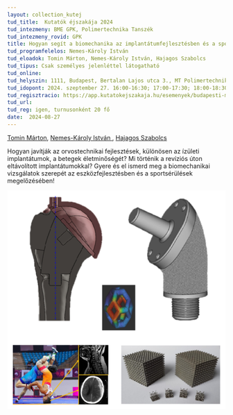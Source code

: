 ```yaml
---
layout: collection_kutej
tud_title:  Kutatók éjszakája 2024
tud_intezmeny: BME GPK, Polimertechnika Tanszék
tud_intezmeny_rovid: GPK
title: Hogyan segít a biomechanika az implantátumfejlesztésben és a sportsérülések megelőzésében?
tud_programfelelos: Nemes-Károly István
tud_eloadok: Tomin Márton, Nemes-Károly István, Hajagos Szabolcs
tud_tipus: Csak személyes jelenléttel látogatható
tud_online: 
tud_helyszin: 1111, Budapest, Bertalan Lajos utca 3., MT Polimertechnika Tanszék Laboratóriumában ( Bertalan L. utca felőli bejárat)
tud_idopont: 2024. szeptember 27. 16:00-16:30; 17:00-17:30; 18:00-18:30; 19:00-19:30
tud_regisztracio: https://app.kutatokejszakaja.hu/esemenyek/budapesti-muszaki-es-gazdasagtudomanyi-egyetem-bme/hogyan-segit-a-biomechanika-az-implantatumfejlesztesben-es-a-sportserulesek-megelozeseben
tud_url: 
tud_reg: igen, turnusonként 20 fő
date:  2024-08-27
---
```


[Tomin Márton](http://www.pt.bme.hu/munkatarsadatlap.php?id=5d6q84jc5cbz83n5s2er385v647s56o44n57mg46&l=m), 
[Nemes-Károly István ](http://www.pt.bme.hu/munkatarsadatlap.php?id=725cAB3m2z29r2q38472d978Bz8u8n3uvh435758&l=m),
[Hajagos Szabolcs](http://www.pt.bme.hu/munkatarsadatlap.php?id=43yo7A89r5u8su4ubkyhp25y29ws68Brpz8246c9&l=m)


Hogyan javítják az orvostechnikai fejlesztések, különösen az ízületi implantátumok, a betegek életminőségét? Mi történik a revíziós úton eltávolított implantátumokkal? Gyere és el ismerd meg a biomechanikai vizsgálatok szerepét az eszközfejlesztésben és a sportsérülések megelőzésében!


![Hogyan segít a biomechanika az implantátumfejlesztésben és a sportsérülések megelőzésében?](../2024/images/hogyan-segit-a-biomechanika-az-implantatumfejlesztesbe.jpg)


